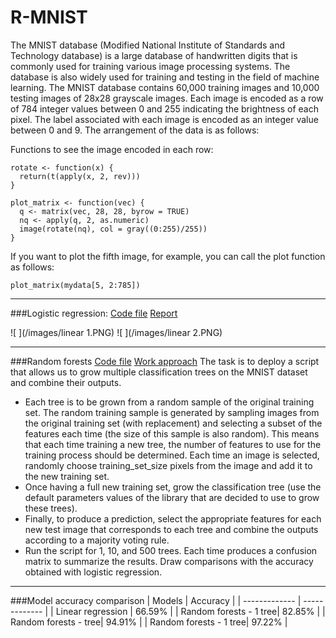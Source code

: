 # R-MNIST
The MNIST database (Modified National Institute of Standards and Technology database) is a large database of handwritten digits that is commonly used for training various image processing systems. The database is also widely used for training and testing in the field of machine learning. The MNIST database contains 60,000 training images and 10,000 testing images of  28x28 grayscale images. Each image is encoded as a row of 784 integer values between 0 and 255 indicating the brightness of each pixel. The label associated with each image is encoded as an integer value between 0 and 9. The arrangement of the data is as follows:

Functions to see the image encoded in each row:

```
rotate <- function(x) {
  return(t(apply(x, 2, rev)))
}
```

```
plot_matrix <- function(vec) {
  q <- matrix(vec, 28, 28, byrow = TRUE)
  nq <- apply(q, 2, as.numeric)
  image(rotate(nq), col = gray((0:255)/255))
}
```

If you want to plot the fifth image, for example, you can call the plot function as follows: 

```
plot_matrix(mydata[5, 2:785])
```

-----

###Logistic regression:
[Code file](https://github.com/Janette-Le/R-MNIST/blob/main/Codes%20-%20Logistic%20regression.R)
[Report](https://github.com/Janette-Le/R-MNIST/blob/main/Logistic%20Regression%20report.pdf)

![ ](/images/linear 1.PNG)
![ ](/images/linear 2.PNG)

-----

###Random forests
[Code file](https://github.com/Janette-Le/R-MNIST/blob/main/Codes%20-%20Random%20forest.R)
[Work approach](https://github.com/Janette-Le/R-MNIST/blob/main/Random%20forests%20report.pdf)
The task is to deploy a script that allows us to grow multiple classification trees on the MNIST dataset and combine their outputs. 
- Each tree is to be grown from a random sample of the original training set. The random training sample is generated by sampling images from the original training set (with replacement) and selecting a subset of the features each time (the size of this sample is also random). This means that each time training a new tree, the number of features to use for the training process should be determined. Each time an image is selected, randomly choose training_set_size pixels from the image and add it to the new training set. 
- Once having a full new training set, grow the classification tree (use the default parameters values of the library that are decided to use to grow these trees).  
- Finally, to produce a prediction, select the appropriate features for each new test image that corresponds to each tree and combine the outputs according to a majority voting rule.
- Run the script for 1, 10, and 500 trees. Each time produces a confusion matrix to summarize the results. Draw comparisons with the accuracy obtained with logistic regression.
----
###Model accuracy comparison
| Models | Accuracy |
| ------------- | ------------- |
| Linear regression  | 66.59%  |
| Random forests - 1 tree| 82.85% |
| Random forests -  tree| 94.91% |
| Random forests - 1 tree| 97.22% |
